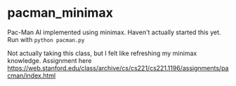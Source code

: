 # pacman_minimax
Pac-Man AI implemented using minimax.
Haven't actually started this yet.
Run with ```python pacman.py```

Not actually taking this class, but I felt like refreshing my minimax knowledge.
Assignment here
https://web.stanford.edu/class/archive/cs/cs221/cs221.1196/assignments/pacman/index.html